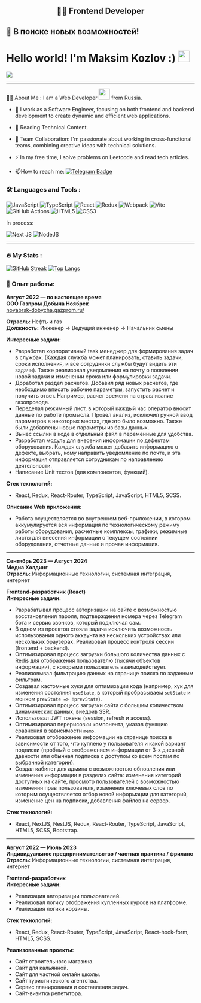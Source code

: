 <div id="header" align="center">
    <h2>👨‍💻 Frontend Developer</h2>
</div>
  <h2>🚀 В поиске новых возможностей!</h2>



 

 


<h1>
  Hello world! I'm Maksim Kozlov :)
  <img src="https://media.giphy.com/media/hvRJCLFzcasrR4ia7z/giphy.gif" width="30px"/>
</h1>
<img src="https://komarev.com/ghpvc/?username=kozlovma&style=flat-square&logo=twitter&logoColor=white"/>



---
:man_technologist: About Me :
I am a Web Developer <img src="https://media.giphy.com/media/WUlplcMpOCEmTGBtBW/giphy.gif" width="30"> from Russia.
- :telescope:  I work as a Software Engineer, focusing on both frontend and backend development to create dynamic and efficient web applications.

- :seedling: Reading Technical Content.
  
- 💼 Team Collaboration: I'm passionate about working in cross-functional teams, combining creative ideas with technical solutions.

- :zap: In my free time, I solve problems on Leetcode and read tech articles.

- :mailbox:How to reach me: [![Telegram Badge](https://img.shields.io/badge/-Kozlov_M-blue?style=flat&logo=Telegram&logoColor=white)](https://t.me/MaksOST1)

### :hammer_and_wrench: Languages and Tools :
![JavaScript](https://img.shields.io/badge/JavaScript-F7DF1E?style=for-the-badge&logo=javascript&logoColor=black)
![TypeScript](https://img.shields.io/badge/TypeSctipt-316192?style=for-the-badge&logo=typescript&logoColor=white)
![React](https://img.shields.io/badge/react-%2320232a.svg?style=for-the-badge&logo=react&logoColor=%2361DAFB)
![Redux](https://img.shields.io/badge/redux-%23593d88.svg?style=for-the-badge&logo=redux&logoColor=white)
![Webpack](https://img.shields.io/badge/webpack-%238DD6F9.svg?style=for-the-badge&logo=webpack&logoColor=black)
![Vite](https://img.shields.io/badge/vite-%23646CFF.svg?style=for-the-badge&logo=vite&logoColor=white)
![GitHub Actions](https://img.shields.io/badge/github%20actions-%232671E5.svg?style=for-the-badge&logo=githubactions&logoColor=white)
![HTML5](https://img.shields.io/badge/HTML5-E34F26?style=for-the-badge&logo=html5&logoColor=white)
![CSS3](https://img.shields.io/badge/CSS3-1572B6?style=for-the-badge&logo=css3&logoColor=white)

<p>
  In process:
</p>

![Next JS](https://img.shields.io/badge/Next-black?style=for-the-badge&logo=next.js&logoColor=white)
![NodeJS](https://img.shields.io/badge/node.js-6DA55F?style=for-the-badge&logo=node.js&logoColor=white)

---

### :fire: My Stats :

[![GitHub Streak](https://streak-stats.demolab.com?user=kuznetsovra&theme=transparent&hide_border=true&mode=weekly&fire=FF2222&dates=2C68F6&currStreakLabel=2C68F6&currStreakNum=2C68F6)](https://git.io/streak-stats)
[![Top Langs](https://github-readme-stats.vercel.app/api/top-langs/?username=kuznetsovra&layout=compact&theme=vision-friendly-dark)](https://github.com/anuraghazra/github-readme-stats)

### :briefcase: Опыт работы:
**Август 2022 — по настоящее время**  
**ООО Газпром Добыча Ноябрск**  
[noyabrsk-dobycha.gazprom.ru/](http://noyabrsk-dobycha.gazprom.ru/)  

**Отрасль:** Нефть и газ  
**Должность:** Инженер → Ведущий инженер → Начальник смены  

**Интересные задачи:**
- Разработал корпоративный task менеджер для формирования задач в службах. (Каждая служба может планировать, ставить задачи, сроки исполнения, и все сотрудники службы будут видеть эти задачи). Также реализовал уведомления на почту о появлении новой задачи и изменении срока или формулировки задачи.
- Доработал раздел расчетов. Добавил ряд новых расчетов, где необходимо вписать рабочие параметры, запустить расчет и получить ответ. Например, расчет времени на стравливание газопровода.
- Переделал режимный лист, в который каждый час оператор вносит данные по работе промысла. Провел анализ, исключил ручной ввод параметров в некоторых местах, где это было возможно. Также были добавлены новые параметры из базы данных.
- Вынес ссылки в коде в отдельный файл в переменные для удобства.
- Разработал модуль для внесения информации по дефектам оборудования. Каждая служба может добавить информацию о дефекте, выбрать, кому направить уведомление по почте, и эта информация отправляется сотрудникам по направлению деятельности.
- Написание Unit тестов (для компонентов, функций).

**Стек технологий:**
- React, Redux, React-Router, TypeScript, JavaScript, HTML5, SCSS.

**Описание Web приложения:**
- Работа осуществляется во внутреннем веб-приложении, в котором аккумулируется вся информация по технологическому режиму работы оборудования, расчетные комплексы, графики, режимные листы для внесения информации о текущем состоянии оборудования, отчетные данные и прочая информация.

---

**Сентябрь 2023 — Август 2024**  
**Медиа Холдинг**  
**Отрасль:** Информационные технологии, системная интеграция, интернет  

**Frontend-разработчик (React)**  
**Интересные задачи:**
- Разрабатывал процесс авторизации на сайте с возможностью восстановления пароля, подтверждения номера через Telegram бота и сервис звонков, который подключал сам.
- В одном из проектов стояла задача исключить возможность использования одного аккаунта на нескольких устройствах или нескольких браузерах. Реализовал процесс контроля сессии (frontend + backend).
- Оптимизировал процесс загрузки большого количества данных с Redis для отображения пользователю (тысячи объектов информации), с которыми пользователь взаимодействует.
- Реализовывал фильтрацию данных на странице поиска по заданным фильтрам.
- Создавал кастомные хуки для оптимизации кода (например, хук для изменения состояния `useState`, в который пробрасываем `setState` и меняем `prevState => !prevState`).
- Оптимизировал процесс загрузки сайта с большим количеством динамических данных, внедрив SSR.
- Использовал JWT токены (session, refresh и access).
- Оптимизировал перерисовки компонента, указав функцию сравнения в зависимости `memo`.
- Реализовал отображение информации на странице поиска в зависимости от того, что куплено у пользователя и какой вариант подписки (пробный с отображением информации от 3-х дневной давности или обычная подписка с доступом ко всем постам по выбранной категории).
- Создал кабинет для админа с возможностью обновления или изменения информации в разделах сайта: изменения категорий доступных на сайте, просмотр пользователей с возможностью изменения прав пользователя, изменения ключевых слов по которым осуществляется отбор новой информации для категорий, изменение цен на подписки, добавления файлов на сервер.

**Стек технологий:**
- React, NextJS, NestJS, Redux, React-Router, TypeScript, JavaScript, HTML5, SCSS, Bootstrap.

---

**Август 2022 — Июль 2023**  
**Индивидуальное предпринимательство / частная практика / фриланс**  
**Отрасль:** Информационные технологии, системная интеграция, интернет  

**Frontend-разработчик**  
**Интересные задачи:**
- Реализация авторизации пользователей.
- Реализовал логику отображения купленных курсов на платформе.
- Реализация логики корзины.

**Стек технологий:**
- React, Redux, React-Router, TypeScript, JavaScript, React-hook-form, HTML5, SCSS.

**Реализованные проекты:**
- Сайт строительного магазина.
- Сайт для кальянной.
- Сайт для частной онлайн школы.
- Сайт туристического агентства.
- Сервис планирования и составления задач.
- Сайт-визитка репетитора.




